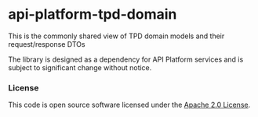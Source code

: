
# api-platform-tpd-domain

This is the commonly shared view of TPD domain models and their request/response DTOs

The library is designed as a dependency for API Platform services and is subject to significant change without notice.

### License

This code is open source software licensed under the [Apache 2.0 License]("http://www.apache.org/licenses/LICENSE-2.0.html").